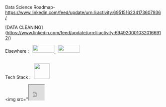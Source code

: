 

Data Science Roadmap- https://www.linkedin.com/feed/update/urn:li:activity:6951516234173607936/


[DATA CLEANING] (https://www.linkedin.com/feed/update/urn:li:activity:6949200010320166912/)



Elsewhere : &nbsp; 
<a href="https://www.linkedin.com/in/jabhij/" target="_blank"> 
  <img src="https://img.shields.io/badge/LinkedIn-0077B5?style=for-the-badge&logo=linkedin&logoColor=white" width="70" height="25">
</a> &nbsp; 
<a href="https://twitter.com/jabhij" target="blank">
  <img src="https://img.shields.io/badge/Twitter-1DA1F2?style=for-the-badge&logo=twitter&logoColor=white" width="70" height="25">
</a>  
<br/>

Tech Stack : &nbsp;
<img src="https://camo.githubusercontent.com/a3ccfae79c559d3ff0c7ece89882c93bf278d01f0d2a1d908e19497630dca49d/68747470733a2f2f692e67697068792e636f6d2f6d656469612f4c4d7439363338644f38646674416a74636f2f3230302e77656270" data-canonical-src="https://i.giphy.com/media/LMt9638dO8dftAjtco/200.webp"  width="50" height="50">

<img src="<iframe src="https://giphy.com/embed/KAq5w47R9rmTuvWOWa" width="50" height="50">
